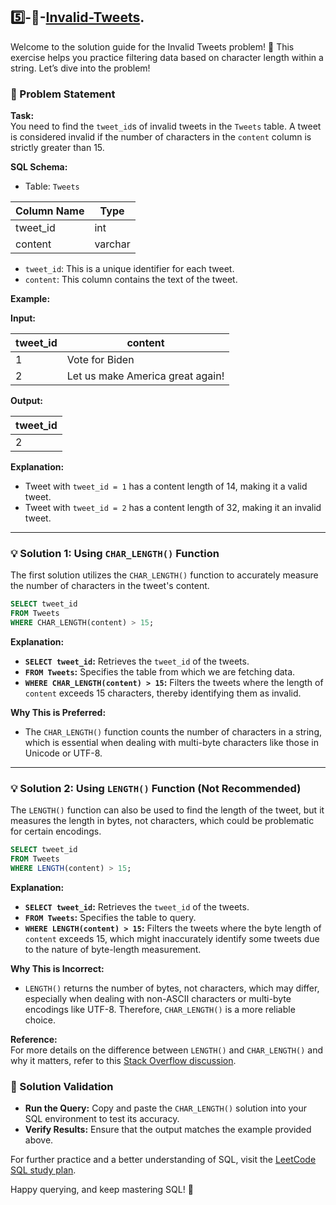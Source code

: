## 5️⃣-🚫-[Invalid-Tweets](https://leetcode.com/problems/invalid-tweets/?envType=study-plan-v2&envId=top-sql-50).

Welcome to the solution guide for the Invalid Tweets problem! 🚨 This exercise helps you practice filtering data based on character length within a string. Let’s dive into the problem!

### 📜 Problem Statement

**Task:**  
You need to find the `tweet_id`s of invalid tweets in the `Tweets` table. A tweet is considered invalid if the number of characters in the `content` column is strictly greater than 15.

**SQL Schema:**

- Table: `Tweets`

| Column Name | Type    |
|-------------|---------|
| tweet_id    | int     |
| content     | varchar |

- `tweet_id`: This is a unique identifier for each tweet.
- `content`: This column contains the text of the tweet.

**Example:**

**Input:** 

| tweet_id | content                          |
|----------|----------------------------------|
| 1        | Vote for Biden                   |
| 2        | Let us make America great again! |

**Output:** 

| tweet_id |
|----------|
| 2        |

**Explanation:**  
- Tweet with `tweet_id = 1` has a content length of 14, making it a valid tweet.
- Tweet with `tweet_id = 2` has a content length of 32, making it an invalid tweet.

---

### 💡 Solution 1: Using `CHAR_LENGTH()` Function

The first solution utilizes the `CHAR_LENGTH()` function to accurately measure the number of characters in the tweet's content.

```sql
SELECT tweet_id
FROM Tweets
WHERE CHAR_LENGTH(content) > 15;
```

**Explanation:**
- **`SELECT tweet_id`:** Retrieves the `tweet_id` of the tweets.
- **`FROM Tweets`:** Specifies the table from which we are fetching data.
- **`WHERE CHAR_LENGTH(content) > 15`:** Filters the tweets where the length of `content` exceeds 15 characters, thereby identifying them as invalid.

**Why This is Preferred:**  
- The `CHAR_LENGTH()` function counts the number of characters in a string, which is essential when dealing with multi-byte characters like those in Unicode or UTF-8.

---

### 💡 Solution 2: Using `LENGTH()` Function (Not Recommended)

The `LENGTH()` function can also be used to find the length of the tweet, but it measures the length in bytes, not characters, which could be problematic for certain encodings.

```sql
SELECT tweet_id
FROM Tweets
WHERE LENGTH(content) > 15;
```

**Explanation:**
- **`SELECT tweet_id`:** Retrieves the `tweet_id` of the tweets.
- **`FROM Tweets`:** Specifies the table to query.
- **`WHERE LENGTH(content) > 15`:** Filters the tweets where the byte length of `content` exceeds 15, which might inaccurately identify some tweets due to the nature of byte-length measurement.

**Why This is Incorrect:**  
- `LENGTH()` returns the number of bytes, not characters, which may differ, especially when dealing with non-ASCII characters or multi-byte encodings like UTF-8. Therefore, `CHAR_LENGTH()` is a more reliable choice.

**Reference:**  
For more details on the difference between `LENGTH()` and `CHAR_LENGTH()` and why it matters, refer to this [Stack Overflow discussion](https://stackoverflow.com/questions/1734334/mysql-length-vs-char-length?rq=1).


### 🎯 Solution Validation

- **Run the Query:** Copy and paste the `CHAR_LENGTH()` solution into your SQL environment to test its accuracy.
- **Verify Results:** Ensure that the output matches the example provided above.

For further practice and a better understanding of SQL, visit the [LeetCode SQL study plan](https://leetcode.com/studyplan/top-sql-50). 

Happy querying, and keep mastering SQL! 🚀
